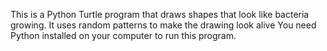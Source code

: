 This is a Python Turtle program that draws shapes that look like bacteria growing. It uses random patterns to make the drawing look alive
You need Python installed on your computer to run this program.
